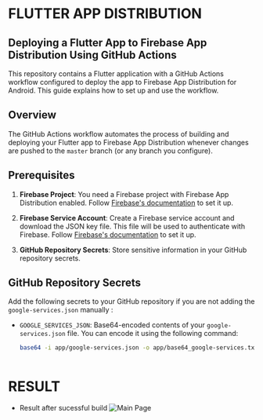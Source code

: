 # FLUTTER APP DISTRIBUTION

## Deploying a Flutter App to Firebase App Distribution Using GitHub Actions

This repository contains a Flutter application with a GitHub Actions workflow configured to deploy the app to Firebase App Distribution for Android.
This guide explains how to set up and use the workflow.

## Overview

The GitHub Actions workflow automates the process of building and deploying your Flutter app to Firebase App Distribution whenever changes are pushed to the `master` branch (or any branch you configure).

## Prerequisites

1. **Firebase Project**: You need a Firebase project with Firebase App Distribution enabled. Follow [Firebase's documentation](https://firebase.google.com/docs/app-distribution) to set it up.

2. **Firebase Service Account**: Create a Firebase service account and download the JSON key file. This file will be used to authenticate with Firebase. Follow [Firebase's documentation](https://firebase.google.com/docs/app-distribution/authenticate-service-account?platform=ios) to set it up.

3. **GitHub Repository Secrets**: Store sensitive information in your GitHub repository secrets.




## GitHub Repository Secrets

Add the following secrets to your GitHub repository if you are not adding the `google-services.json` manually :

- `GOOGLE_SERVICES_JSON`: Base64-encoded contents of your `google-services.json` file. You can encode it using the following command:
  ```bash
  base64 -i app/google-services.json -o app/base64_google-services.txt



# RESULT 
- Result after sucessful build
![Main Page](screenshot/1.png)